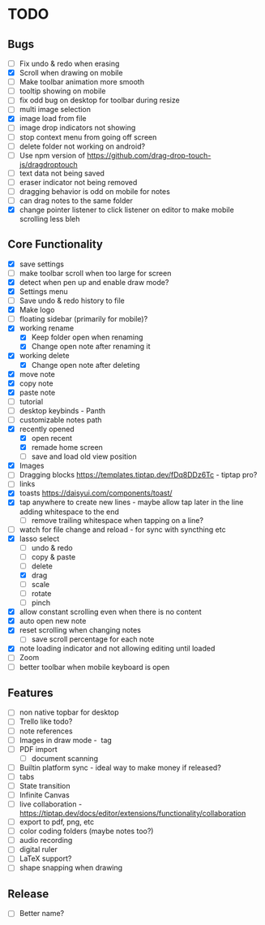 # TODO

## Bugs

-   [ ] Fix undo & redo when erasing
-   [x] Scroll when drawing on mobile
-   [ ] Make toolbar animation more smooth
-   [ ] tooltip showing on mobile
-   [ ] fix odd bug on desktop for toolbar during resize
-   [ ] multi image selection
-   [x] image load from file
-   [ ] image drop indicators not showing
-   [ ] stop context menu from going off screen
-   [ ] delete folder not working on android?
-   [ ] Use npm version of https://github.com/drag-drop-touch-js/dragdroptouch
-   [ ] text data not being saved
-   [ ] eraser indicator not being removed
-   [ ] dragging behavior is odd on mobile for notes
-   [ ] can drag notes to the same folder
-   [x] change pointer listener to click listener on editor to make mobile scrolling less bleh

## Core Functionality

-   [x] save settings
-   [ ] make toolbar scroll when too large for screen
-   [x] detect when pen up and enable draw mode?
-   [x] Settings menu
-   [ ] Save undo & redo history to file
-   [x] Make logo
-   [ ] floating sidebar (primarily for mobile)?
-   [x] working rename
    -   [x] Keep folder open when renaming
    -   [x] Change open note after renaming it
-   [x] working delete
    -   [x] Change open note after deleting
-   [x] move note
-   [x] copy note
-   [x] paste note
-   [ ] tutorial
-   [ ] desktop keybinds - Panth
-   [ ] customizable notes path
-   [x] recently opened
    -   [x] open recent
    -   [x] remade home screen
    -   [ ] save and load old view position
-   [x] Images
-   [ ] Dragging blocks https://templates.tiptap.dev/fDq8DDz6Tc - tiptap pro?
-   [ ] links
-   [x] toasts https://daisyui.com/components/toast/
-   [x] tap anywhere to create new lines - maybe allow tap later in the line adding whitespace to the end
    -   [ ] remove trailing whitespace when tapping on a line?
-   [ ] watch for file change and reload - for sync with syncthing etc
-   [x] lasso select
    -   [ ] undo & redo
    -   [ ] copy & paste
    -   [ ] delete
    -   [x] drag
    -   [ ] scale
    -   [ ] rotate
    -   [ ] pinch
-   [x] allow constant scrolling even when there is no content
-   [x] auto open new note
-   [x] reset scrolling when changing notes
    -   [ ] save scroll percentage for each note
-   [x] note loading indicator and not allowing editing until loaded
-   [ ] Zoom
-   [ ] better toolbar when mobile keyboard is open

## Features

-   [ ] non native topbar for desktop
-   [ ] Trello like todo?
-   [ ] note references
-   [ ] Images in draw mode - <image> tag
-   [ ] PDF import
    -   [ ] document scanning
-   [ ] Builtin platform sync - ideal way to make money if released?
-   [ ] tabs
-   [ ] State transition
-   [ ] Infinite Canvas
-   [ ] live collaboration - https://tiptap.dev/docs/editor/extensions/functionality/collaboration
-   [ ] export to pdf, png, etc
-   [ ] color coding folders (maybe notes too?)
-   [ ] audio recording
-   [ ] digital ruler
-   [ ] LaTeX support?
-   [ ] shape snapping when drawing

## Release

-   [ ] Better name?
